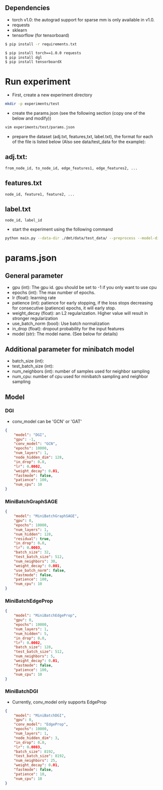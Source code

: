 Dependencies
------------
- torch v1.0: the autograd support for sparse mm is only available in v1.0.
- requests
- sklearn
- tensorflow (for tensorboard)
```bash
$ pip install -r requirements.txt
```

```bash
$ pip install torch==1.0.0 requests
$ pip install dgl
$ pip install tensorboardX
```

# Run experiment
- First, create a new experiment directory
```bash
mkdir -p experiments/test
```
- create the params.json (see the following section (copy one of the below and modify))
```bash
vim experiments/test/params.json
```

- prepare the dataset (adj.txt, features,txt, label.txt), the format for each of the file is listed below (Also see data/test_data for the example):

## adj.txt:
```
from_node_id, to_node_id, edge_features1, edge_features2, ...
```

## features.txt
```
node_id, feature1, feature2, ...
```

## label.txt
```
node_id, label_id
```

- start the experiment using the following command
```bash
python main.py --data-dir ./dmt/data/test_data/ --preprocess --model-dir experiments/test
```

# params.json
## General parameter
- gpu (int): The gpu id. gpu should be set to -1 if you only want to use cpu
- epochs (int): The max number of epochs.
- lr (float): learning rate
- patience (int): patience for early stopping, if the loss stops decreasing for consecutive (patience) epochs, it will early stop.
- weight_decay (float): an L2 regularization. Higher value will result in stronger regularization
- use_batch_norm (bool): Use batch normalization
- in_drop (float): dropout probability for the input features
- model (str): The model name. (See below for details)

## Additional parameter for minibatch model
- batch_size (int): 
- test_batch_size (int):
- num_neighbors (int): number of samples used for neighbor sampling
- num_cpu: number of cpu used for minibatch sampling and neighbor sampling

## Model
### DGI
- conv_model can be 'GCN' or 'GAT'

```json
{
    "model": "DGI", 
    "gpu": -1,
    "conv_model": "GCN", 
    "epochs": 10000, 
    "num_layers": 1, 
    "node_hidden_dim": 128,
    "in_drop": 0.0, 
    "lr": 0.0002, 
    "weight_decay": 0.01,
    "fastmode": false,
    "patience": 100,
    "num_cpu": 10
}
```

### MiniBatchGraphSAGE
```json
{
    "model": "MiniBatchGraphSAGE",
    "gpu": 0,
    "epochs": 10000,
    "num_layers": 1,
    "num_hidden": 128,
    "residual": true,
    "in_drop": 0.0,
    "lr": 0.0003,
    "batch_size": 32,
    "test_batch_size": 512,
    "num_neighbors": 30,
    "weight_decay": 0.001,
    "use_batch_norm": false,
    "fastmode": false,
    "patience": 100,
    "num_cpu": 10
}
```


### MiniBatchEdgeProp
```json
{
    "model": "MiniBatchEdgeProp", 
    "gpu": 0,
    "epochs": 10000, 
    "num_layers": 1, 
    "num_hidden": 5, 
    "in_drop": 0.0, 
    "lr": 0.0002, 
    "batch_size": 128, 
    "test_batch_size": 512, 
    "num_neighbors": 5, 
    "weight_decay": 0.01,
    "fastmode": false,
    "patience": 100,
    "num_cpu": 10
}
```

### MiniBatchDGI
- Currently, conv_model only supports EdgeProp
```json
{
    "model": "MiniBatchDGI", 
    "gpu": 0,
    "conv_model": "EdgeProp", 
    "epochs": 10000, 
    "num_layers": 1, 
    "node_hidden_dim": 3,
    "in_drop": 0.0, 
    "lr": 0.0003,
    "batch_size": 8192, 
    "test_batch_size": 8192,  
    "num_neighbors": 25, 
    "weight_decay": 0.01,
    "fastmode": false,
    "patience": 10,
    "num_cpu": 10
}
```


<!-- 
JSON configuration file:

| parameter     | description                         | type    |
|---------------|-------------------------------------|---------|
| gpu           | which GPU to use. Set -1 to use CPU | int     |
| epochs        | number of training epochs           | int     |
| num_heads     | number of hidden attention heads    | int     |
| num_out_heads | number of output attention heads    | int     |
| num_layers    | number of hidden layers             | int     |
| num_hidden    | number of hidden units              | int     |
| residual      | use residual connection             | int     |
| in_drop       | input feature dropout               | float   |
| attn_drop     | attention dropout                   | float   |
| lr            | learning rate                       | float   |
| weight_decay  | weight decay                        | float   |
| alpha         | the negative slop of leaky relu     | float   |
| fastmod       | skip re-evaluate the validation set | boolean | -->



